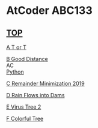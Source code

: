 # AtCoder ABC133  

## [TOP](https://atcoder.jp/contests/abc133)  

[A T or T](https://atcoder.jp/contests/abc133/tasks/abc133_a)   

[](https://atcoder.jp/contests/abc133/submissions/)  

[B Good Distance](https://atcoder.jp/contests/abc133/tasks/abc133_b)   
AC  
[Python](https://atcoder.jp/contests/abc133/submissions/15686149)  

[C Remainder Minimization 2019](https://atcoder.jp/contests/abc133/tasks/abc133_c)   

[](https://atcoder.jp/contests/abc133/submissions/)  

[D Rain Flows into Dams](https://atcoder.jp/contests/abc133/tasks/abc133_d)   

[](https://atcoder.jp/contests/abc133/submissions/)  

[E Virus Tree 2](https://atcoder.jp/contests/abc133/tasks/abc133_e)   

[](https://atcoder.jp/contests/abc133/submissions/)  

[F Colorful Tree](https://atcoder.jp/contests/abc133/tasks/abc133_f)   

[](https://atcoder.jp/contests/abc133/submissions/)  

